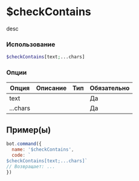 # $checkContains
desc
### Использование
```php
$checkContains[text;...chars]
```

### Опции

| Опция | Описание | Тип | Обязательно |
|--------|-------------|------|----------|
| text |  |  | Да | 
| ...chars |  |  | Да | 
## Пример(ы)

```javascript
bot.command({
  name: '$checkContains',
  code: `
$checkContains[text;...chars]`
// Возвращает: ...
})
```